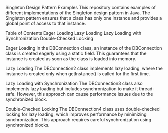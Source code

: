 Singleton Design Pattern Examples
This repository contains examples of different implementations of the Singleton design pattern in Java. The Singleton pattern ensures that a class has only one instance and provides a global point of access to that instance.

Table of Contents
Eager Loading
Lazy Loading
Lazy Loading with Synchronization
Double-Checked Locking

Eager Loading
In the DBConnection class, an instance of the DBConnection class is created eagerly using a static field. This guarantees that the instance is created as soon as the class is loaded into memory.

Lazy Loading
The DBConnection2 class implements lazy loading, where the instance is created only when getInstance() is called for the first time.

Lazy Loading with Synchronization
The DBConnection3 class also implements lazy loading but includes synchronization to make it thread-safe. However, this approach can cause performance issues due to the synchronized block.

Double-Checked Locking
The DBConnection4 class uses double-checked locking for lazy loading, which improves performance by minimizing synchronization. This approach requires careful synchronization using synchronized blocks.
